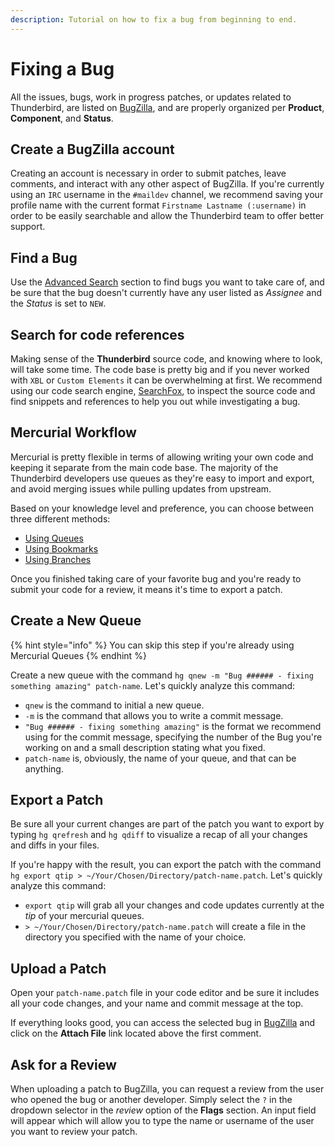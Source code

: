 ```yaml
---
description: Tutorial on how to fix a bug from beginning to end.
---
```


# Fixing a Bug

All the issues, bugs, work in progress patches, or updates related to Thunderbird, are listed on [BugZilla](https://bugzilla.mozilla.org), and are properly organized per **Product**, **Component**, and **Status**.

## Create a BugZilla account

Creating an account is necessary in order to submit patches, leave comments, and interact with any other aspect of BugZilla. If you're currently using an `IRC` username in the `#maildev` channel, we recommend saving your profile name with the current format `Firstname Lastname (:username)` in order to be easily searchable and allow the Thunderbird team to offer better support.

## Find a Bug

Use the [Advanced Search](https://bugzilla.mozilla.org/query.cgi?format=advanced) section to find bugs you want to take care of, and be sure that the bug doesn't currently have any user listed as *Assignee* and the *Status* is set to `NEW`.

## Search for code references

Making sense of the **Thunderbird** source code, and knowing where to look, will take some time. The code base is pretty big and if you never worked with `XBL` or `Custom Elements` it can be overwhelming at first. We recommend using our code search engine, [SearchFox](https://searchfox.org/comm-central/source/), to inspect the source code and find snippets and references to help you out while investigating a bug.

## Mercurial Workflow

Mercurial is pretty flexible in terms of allowing writing your own code and keeping it separate from the main code base. The majority of the Thunderbird developers use queues as they're easy to import and export, and avoid merging issues while pulling updates from upstream.

Based on your knowledge level and preference, you can choose between three different methods:

* [Using Queues](using-mercurial-queues.md)
* [Using Bookmarks](using-mercurial-bookmarks.md)
* [Using Branches](using-mercurial-branches.md)

Once you finished taking care of your favorite bug and you're ready to submit your code for a review, it means it's time to export a patch.

## Create a New Queue

{% hint style="info" %}
You can skip this step if you're already using Mercurial Queues
{% endhint %}

Create a new queue with the command `hg qnew -m "Bug ###### - fixing something amazing" patch-name`. Let's quickly analyze this command:

* `qnew` is the command to initial a new queue.
* `-m` is the command that allows you to write a commit message.
* `"Bug ###### - fixing something amazing"` is the format we recommend using for the commit message, specifying the number of the Bug you're working on and a small description stating what you fixed.
* `patch-name` is, obviously, the name of your queue, and that can be anything.

## Export a Patch

Be sure all your current changes are part of the patch you want to export by typing `hg qrefresh` and `hg qdiff` to visualize a recap of all your changes and diffs in your files.

If you're happy with the result, you can export the patch with the command `hg export qtip > ~/Your/Chosen/Directory/patch-name.patch`. Let's quickly analyze this command:

* `export qtip` will grab all your changes and code updates currently at the *tip* of your mercurial queues.
* `> ~/Your/Chosen/Directory/patch-name.patch` will create a file in the directory you specified with the name of your choice.

## Upload a Patch

Open your `patch-name.patch` file in your code editor and be sure it includes all your code changes, and your name and commit message at the top.

If everything looks good, you can access the selected bug in [BugZilla](https://bugzilla.mozilla.org) and click on the **Attach File** link located above the first comment.

## Ask for a Review

When uploading a patch to BugZilla, you can request a review from the user who opened the bug or another developer. Simply select the `?` in the dropdown selector in the *review* option of the **Flags** section.
An input field will appear which will allow you to type the name or username of the user you want to review your patch.